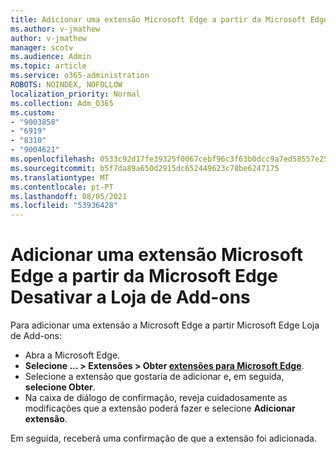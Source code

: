```yaml
---
title: Adicionar uma extensão Microsoft Edge a partir da Microsoft Edge Desativar a Loja de Add-ons
ms.author: v-jmathew
author: v-jmathew
manager: scotv
ms.audience: Admin
ms.topic: article
ms.service: o365-administration
ROBOTS: NOINDEX, NOFOLLOW
localization_priority: Normal
ms.collection: Adm_O365
ms.custom:
- "9003858"
- "6919"
- "8310"
- "9004621"
ms.openlocfilehash: 0533c92d17fe39325f0067cebf96c3f63b0dcc9a7ed58557e2557ef75aad55e6
ms.sourcegitcommit: b5f7da89a650d2915dc652449623c78be6247175
ms.translationtype: MT
ms.contentlocale: pt-PT
ms.lasthandoff: 08/05/2021
ms.locfileid: "53936428"
---
```

# <a name="add-an-extension-to-microsoft-edge-from-the-microsoft-edge-add-ons-store"></a>Adicionar uma extensão Microsoft Edge a partir da Microsoft Edge Desativar a Loja de Add-ons

Para adicionar uma extensão a Microsoft Edge a partir Microsoft Edge Loja de Add-ons:

- Abra a Microsoft Edge.
- **Selecione ... > Extensões > Obter [extensões para Microsoft Edge](https://go.microsoft.com/fwlink/?linkid=2136408)**.
- Selecione a extensão que gostaria de adicionar e, em seguida, **selecione Obter**.
- Na caixa de diálogo de confirmação, reveja cuidadosamente as modificações que a extensão poderá fazer e selecione **Adicionar extensão**.

Em seguida, receberá uma confirmação de que a extensão foi adicionada.
